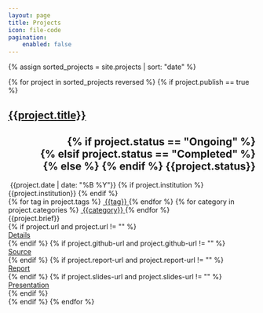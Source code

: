 ```yaml
---
layout: page
title: Projects
icon: file-code
pagination:
    enabled: false
---
```


{% assign sorted_projects = site.projects | sort: "date" %}

<div class="grid">
    {% for project in sorted_projects reversed %}
    {% if project.publish == true %}
    <div class="grid-item">
        <div class="card">
            <!--<img class="card-image" src="{{ site.url }}{{ site.baseurl }}/assets/blog/default_banner_image.jpg" alt="Blog image" title="">-->
            <div class="card-content">
                <div class="row">
                    <div class="col-8">
                        <h2 class="project-title">
                            <a href="{{ site.url }}{{ site.baseurl }}/{{project.url}}">{{project.title}}</a>
                        </h2>
                    </div>
                    <div class="col-4">
                        <h2 style="text-align: right;">
                        {% if project.status == "Ongoing" %}
                        <div class="chip ongoing">
                        {% elsif project.status == "Completed" %}
                        <div class="chip complete">
                        {% else %} {% endif %}
                            <span class="chip-content">
                                {{project.status}}
                            </span>
                        </div>
                        </h2>
                    </div>
                </div>
                <div>
                    <!--<span>{{project.guide}}</span>-->
                    <span class="chip">
                        <span class="chip-content">
                            <i class="fa fa-calendar-alt"></i>&nbsp;{{project.date | date: "%B %Y"}}
                        </span>
                    </span>
                    {% if project.institution %}
                    <span class="chip">
                        <span class="chip-content">
                            <i class="fa fa-university"></i>{{project.institution}}
                        </span>
                    </span>
                    {% endif %}
                    <!--<span>{{project.course}}</span>-->
                </div>
                <div>
                    {% for tag in project.tags %}
                    <a class="tag" href="{{ site.url }}{{ site.baseurl }}/projects/tags/#{{tag | slugify: 'pretty'}}">
                        <span class="chip">
                            <span class="chip-content"><i class="fa fa-tag"></i>&nbsp;{{tag}}</span>
                        </span>
                    </a>
                    {% endfor %}
                    {% for category in project.categories %}
                    <a class="category" href="{{ site.url }}{{ site.baseurl }}/projects/categories/#{{category | slugify: 'pretty'}}">
                        <span class="chip">
                            <span class="chip-content"><i class="fa fa-folder-open"></i>&nbsp;{{category}}</span>
                        </span>
                    </a>
                    {% endfor %}
                </div>
                <div class="card-details">
                    {{project.brief}}
                </div>
            </div>
            <div class="card-footer">
                <div class="project-card-footer-items">
                    {% if project.url and project.url != "" %}
                    <div>
                        <a href="{{ site.url }}{{ site.baseurl }}/{{project.url}}" title="Details">
                            <span class="icon"><i class="fa fa-info-circle" aria-hidden="true"></i></span>
                            <span class="description">Details</span>
                        </a>
                    </div>
                    {% endif %}
                    {% if project.github-url and project.github-url != "" %}
                    <div>
                        <a href="{{project.github-url}}" title="Source">
                            <span class="icon"><i class="fa fa-code" aria-hidden="true"></i></span>
                            <span class="description">Source</span>
                        </a>
                    </div>
                    {% endif %}
                    {% if project.report-url and project.report-url != "" %}
                    <div>
                        <a href="{{project.report-url}}" title="Report">
                            <span class="icon"><i class="fa fa-file-alt" style="text-align: right;" aria-hidden="true"></i></span>
                            <span class="description">Report</span>
                        </a>
                    </div>
                    {% endif %}
                    {% if project.slides-url and project.slides-url != "" %}
                    <div>
                        <a href="{{project.slides-url}}" title="Presentation">
                            <span class="icon"><i class="fa fa-file-powerpoint" style="text-align: right;" aria-hidden="true"></i></span>
                            <span class="description">Presentation</span>
                        </a>
                    </div>
                    {% endif %}
                </div>
            </div>
        </div>
    </div>
    {% endif %}
    {% endfor %}
</div>
